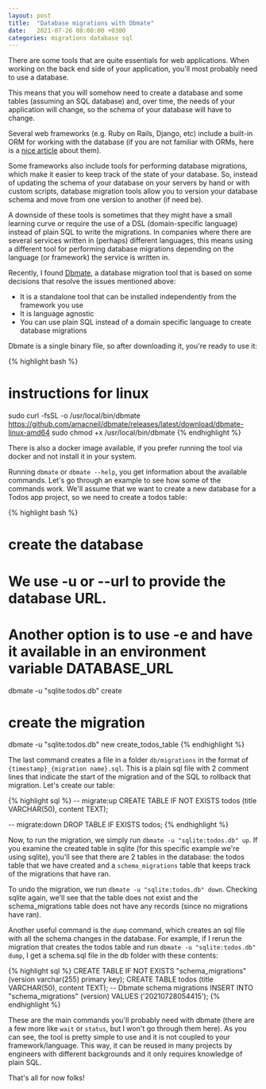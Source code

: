 ```yaml
---
layout: post
title:  "Database migrations with Dbmate"
date:   2021-07-26 08:00:00 +0300
categories: migrations database sql
---
```

There are some tools that are quite essentials for web applications. When working on the back end side of your application, you'll most probably need to use a database.

This means that you will somehow need to create a database and some tables (assuming an SQL database) and, over time, the needs of your application will change, so the schema of your database will have to change.

Several web frameworks (e.g. Ruby on Rails, Django, etc) include a built-in ORM for working with the database (if you are not familiar with ORMs, here is a <a href="https://www.fullstackpython.com/object-relational-mappers-orms.html" target="_blank" rel="noopener nofollow">nice article</a> about them). 

Some frameworks also include tools for performing database migrations, which make it easier to keep track of the state of your database. So, instead of updating the schema of your database on your servers by hand or with custom scripts, database migration tools allow you to version your database schema and move from one version to another (if need be).

A downside of these tools is sometimes that they might have a small learning curve or require the use of a DSL (domain-specific language) instead of plain SQL to write the migrations. In companies where there are several services written in (perhaps) different languages, this means using a different tool for performing database migrations depending on the language (or framework) the service is written in.

Recently, I found <a href="https://github.com/amacneil/dbmate" target="_blank" rel="noopener nofollow">Dbmate</a>, a database migration tool that is based on some decisions that resolve the issues mentioned above:

* It is a standalone tool that can be installed independently from the framework you use
* It is language agnostic
* You can use plain SQL instead of a domain specific language to create database migrations

Dbmate is a single binary file, so after downloading it, you're ready to use it:

{% highlight bash %}
# instructions for linux
sudo curl -fsSL -o /usr/local/bin/dbmate https://github.com/amacneil/dbmate/releases/latest/download/dbmate-linux-amd64
sudo chmod +x /usr/local/bin/dbmate
{% endhighlight %}

There is also a docker image available, if you prefer running the tool via docker and not install it in your system.

Running ```dbmate``` or ```dbmate --help```, you get information about the available commands. Let's go through an example to see how some of the commands work. We'll assume that we want to create a new database for a Todos app project, so we need to create a todos table:

{% highlight bash %}
# create the database
# We use -u or --url to provide the database URL.
# Another option is to use -e and have it available in an environment variable DATABASE_URL
dbmate -u "sqlite:todos.db" create

# create the migration
dbmate -u "sqlite:todos.db" new create_todos_table
{% endhighlight %}

The last command creates a file in a folder ```db/migrations``` in the format of ```{timestamp}_{migration name}.sql```. This is a plain sql file with 2 comment lines that indicate the start of the migration and of the SQL to rollback that migration. Let's create our table:

{% highlight sql %}
-- migrate:up
CREATE TABLE IF NOT EXISTS todos (title VARCHAR(50), content TEXT);

-- migrate:down
DROP TABLE IF EXISTS todos;
{% endhighlight %}

Now, to run the migration, we simply run ```dbmate -u "sqlite:todos.db" up```. If you examine the created table in sqlite (for this specific example we're using sqlite), you'll see that there are 2 tables in the database: the todos table that we have created and a ```schema_migrations``` table that keeps track of the migrations that have ran.

To undo the migration, we run ```dbmate -u "sqlite:todos.db" down```. Checking sqlite again, we'll see that the table does not exist and the schema_migrations table does not have any records (since no migrations have ran).

Another useful command is the ```dump``` command, which creates an sql file with all the schema changes in the database. For example, if I rerun the migration that creates the todos table and run ```dbmate -u "sqlite:todos.db" dump```, I get a schema.sql file in the db folder with these contents:

{% highlight sql %}
CREATE TABLE IF NOT EXISTS "schema_migrations" (version varchar(255) primary key);
CREATE TABLE todos (title VARCHAR(50), content TEXT);
-- Dbmate schema migrations
INSERT INTO "schema_migrations" (version) VALUES
  ('20210728054415');
{% endhighlight %}

These are the main commands you'll probably need with dbmate (there are a few more like ```wait``` or ```status```, but I won't go through them here). As you can see, the tool is pretty simple to use and it is not coupled to your framework/language. This way, it can be reused in many projects by engineers with different backgrounds and it only requires knowledge of plain SQL.

That's all for now folks!

